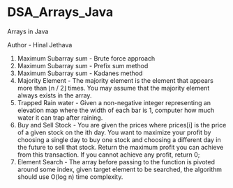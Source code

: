 # DSA_Arrays_Java
Arrays in Java

Author - Hinal Jethava

1. Maximum Subarray sum - Brute force approach
2. Maximum Subarray sum - Prefix sum method
3. Maximum Subarray sum - Kadanes method
4. Majority Element - The majority element is the element that appears more than ⌊n / 2⌋ times. You may assume that the majority element always exists in the array.
5. Trapped Rain water - Given a non-negative integer representing an elevation map where the width of each bar is 1, computer how much water it can trap after raining.
6. Buy and Sell Stock - You are given the prices where prices[i] is the price of a given stock on the ith day. You want to maximize your profit by choosing a single day to buy one stock and choosing a different day in the future to sell that stock. Return the maximum profit you can achieve from this transaction. If you cannot achieve any profit, return 0;
7. Element Search - The array before passing to the function is pivoted around some index, given target element to be searched, the algorithm should use O(log n) time complexity.